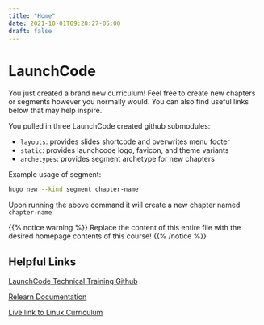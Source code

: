 ```yaml
---
title: "Home"
date: 2021-10-01T09:28:27-05:00
draft: false
---
```


# LaunchCode

You just created a brand new curriculum! Feel free to create new chapters or segments however you normally would. You can also find useful links below that may help inspire.

You pulled in three LaunchCode created github submodules:
- `layouts`: provides slides shortcode and overwrites menu footer
- `static`: provides launchcode logo, favicon, and theme variants
- `archetypes`: provides segment archetype for new chapters

Example usage of segment:
```bash
hugo new --kind segment chapter-name
```

Upon running the above command it will create a new chapter named `chapter-name`

{{% notice warning %}}
Replace the content of this entire file with the desired homepage contents of this course!
{{% /notice %}}

## Helpful Links

[LaunchCode Technical Training Github](https://github.com/LaunchCodeTechnicalTraining)

[Relearn Documentation](https://mcshelby.github.io/hugo-theme-relearn/)

[Live link to Linux Curriculum](https://launchcodetechnicaltraining.org/linux)
